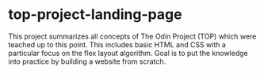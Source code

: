 # top-project-landing-page

This project summarizes all concepts of The Odin Project (TOP) which were teached up to this point. This includes basic HTML and CSS with a particular focus on the flex layout algorithm. Goal is to put the knowledge into practice by building a website from scratch.
